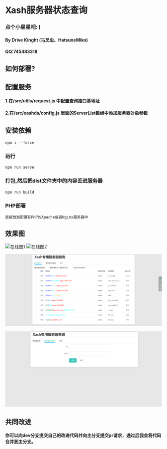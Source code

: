 # Xash服务器状态查询
### 点个小星星吧: )
#### By Drive Kinght (马叉虫、HatsuneMiko)
#### QQ:745483318

## 如何部署?
## 配置服务
#### 1.在/src/utils/request.js 中配置查询接口基地址
#### 2.在/src/xashds/config.js 里面的ServerList数组中添加服务器对象参数

## 安装依赖
```
npm i --force
```

### 运行
```
npm run serve
```

### 打包,然后把dist文件夹中的内容丢进服务器
```
npm run build
```

### PHP部署
```
直接放到配置有PHP的Apache或者Nginx服务器中
```



## 效果图
![在线图1](http://cstrike.online:4396/GitHubIMG/1.png)
![在线图2](http://cstrike.online:4396/GitHubIMG/2.png)

![1](效果图\1.png)

![2](效果图\2.png)

## 共同改进
#### 你可以向dev分支提交自己的改进代码并向主分支提交pr请求，通过后我会将代码合并到主分支。
